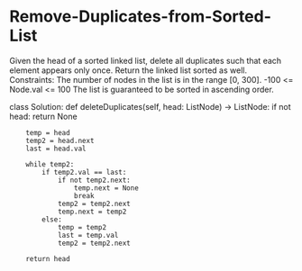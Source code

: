 # Remove-Duplicates-from-Sorted-List

Given the head of a sorted linked list, delete all duplicates such that each element appears only once. Return the linked list sorted as well.
Constraints:
The number of nodes in the list is in the range [0, 300].
-100 <= Node.val <= 100
The list is guaranteed to be sorted in ascending order.

class Solution:
    def deleteDuplicates(self, head: ListNode) -> ListNode:
        if not head:
            return None
        
        temp = head
        temp2 = head.next
        last = head.val
        
        while temp2:  
            if temp2.val == last:  
                if not temp2.next:  
                    temp.next = None
                    break
                temp2 = temp2.next  
                temp.next = temp2 
            else:  
                temp = temp2
                last = temp.val
                temp2 = temp2.next
        
        return head  
